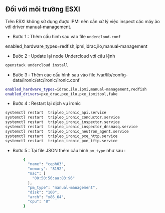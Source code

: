 ## Đối với môi trường ESXI

Trên ESXI không sử dụng được IPMI nên cần xử lý việc inspect các máy ảo với driver manual-management.

- Bước 1 : Thêm cấu hình sau vào file `undercloud.conf`

enabled_hardware_types=redfish,ipmi,idrac,ilo,manual-management

- Bước 2 : Update lại node Undercloud với câu lệnh

```sh
openstack undercloud install
```

- Bước 3 : Thêm các cấu hình sau vào file /var/lib/config-data/ironic/etc/ironic/ironic.conf

```sh
enabled_hardware_types=idrac,ilo,ipmi,manual-management,redfish
enabled_drivers=pxe_drac,pxe_ilo,pxe_ipmitool,fake
```

- Bước 4 : Restart lại dịch vụ ironic

```sh
systemctl restart  tripleo_ironic_api.service                                                            
systemctl restart  tripleo_ironic_conductor.service                                                      
systemctl restart  tripleo_ironic_inspector.service                                                      
systemctl restart  tripleo_ironic_inspector_dnsmasq.service                                              
systemctl restart  tripleo_ironic_neutron_agent.service                                                  
systemctl restart  tripleo_ironic_pxe_http.service                                                       
systemctl restart  tripleo_ironic_pxe_tftp.service  
```

- Bước 5 : Tại file JSON thêm cấu hình `pm_type` như sau :

```sh
        {
          "name": "ceph03",
          "memory": "8192",
          "mac": [
            "00:50:56:aa:83:96"
          ],
          "pm_type": "manual-management",
          "disk": "100",
          "arch": "x86_64",
          "cpu": "8"
        }
```

